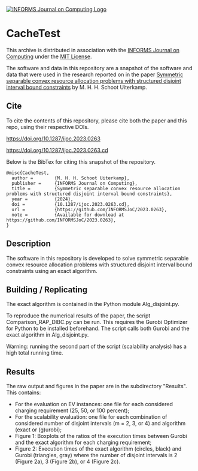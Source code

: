 [![INFORMS Journal on Computing Logo](https://INFORMSJoC.github.io/logos/INFORMS_Journal_on_Computing_Header.jpg)](https://pubsonline.informs.org/journal/ijoc)

# CacheTest

This archive is distributed in association with the [INFORMS Journal on
Computing](https://pubsonline.informs.org/journal/ijoc) under the [MIT License](LICENSE).

The software and data in this repository are a snapshot of the software and data
that were used in the research reported on in the paper 
[Symmetric separable convex resource allocation problems with structured disjoint interval bound constraints](https://doi.org/10.1287/ijoc.2023.0263) by M. H. H. Schoot Uiterkamp. 


## Cite

To cite the contents of this repository, please cite both the paper and this repo, using their respective DOIs.

https://doi.org/10.1287/ijoc.2023.0263

https://doi.org/10.1287/ijoc.2023.0263.cd

Below is the BibTex for citing this snapshot of the repository.

```
@misc{CacheTest,
  author =        {M. H. H. Schoot Uiterkamp},
  publisher =     {INFORMS Journal on Computing},
  title =         {Symmetric separable convex resource allocation problems with structured disjoint interval bound constraints},
  year =          {2024},
  doi =           {10.1287/ijoc.2023.0263.cd},
  url =           {https://github.com/INFORMSJoC/2023.0263},
  note =          {Available for download at https://github.com/INFORMSJoC/2023.0263},
}  
```

## Description

The software in this repository is developed to solve symmetric separable convex resource allocation problems with structured disjoint interval bound constraints using an exact algorithm.


## Building / Replicating

The exact algorithm is contained in the Python module Alg_disjoint.py.

To reproduce the numerical results of the paper, the script Comparison_RAP_DIBC.py can be run. This requires the Gurobi Optimizer for Python to be installed beforehand. The script calls both Gurobi and the exact algorithm in Alg_disjoint.py.

Warning: running the second part of the script (scalability analysis) has a high total running time.




## Results

The raw output and figures in the paper are in the subdirectory "Results". This contains:

- For the evaluation on EV instances: one file for each considered charging requirement (25, 50, or 100 percent);
- For the scalability evaluation: one file for each combination of considered number of disjoint intervals (m = 2, 3, or 4) and algorithm (exact or (g)urobi); 
- Figure 1: Boxplots of the ratios of the execution times between Gurobi and the exact algorithm for each charging requirement;
- Figure 2: Execution times of the exact algorithm (circles, black) and Gurobi (triangles, gray) where the number of disjoint intervals is 2 (Figure 2a), 3 (Figure 2b), or 4 (Figure 2c).